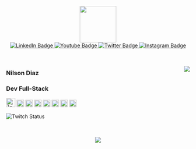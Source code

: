 
<div id="header" align="center">
    <img src="https://media.giphy.com/media/M9gbBd9nbDrOTu1Mqx/giphy.gif" width="100"/>
    <div id="badges" align="center">
      <a href="www.linkedin.com/in/spring-mirage">
        <img src="https://img.shields.io/badge/LinkedIn-black?style=for-the-badge&logo=linkedin&logoColor=blue" alt="LinkedIn Badge"/>
      </a>
      <a href="https://www.youtube.com/@springmirage">
        <img src="https://img.shields.io/badge/YouTube-black?style=for-the-badge&logo=youtube&logoColor=red" alt="Youtube Badge"/>
      </a>
      <a href="https://www.twitter.com/springmiragelol">
        <img src="https://img.shields.io/badge/Twitter-black?style=for-the-badge&logo=x&logoColor=white" alt="Twitter Badge"/>
      </a>
      <a href="https://www.instagram.com/wolfymirage/">
        <img src="https://img.shields.io/badge/instagram-black?style=for-the-badge&logo=instagram&logoColor=pink" alt="Instagram Badge"/>
      </a>
    </div>
    <br/>
    <br/>
</div>

<a href="https://github.com/spring-mirage/github-readme-stats" ><img align="right" src="https://github-readme-stats.vercel.app/api/top-langs/?username=spring-mirage&layout=donut&theme=material-palenight&hide_border=true" /></a>

###   Nilson Diaz
###   Dev Full-Stack


 
 

  
<code><img height="25" alt="JavaScript" src="https://img.icons8.com/color/48/javascript--v1.png"></code>
<code><img height="20" alt="React" src="https://img.icons8.com/office/40/react.png"></code>
<code><img height="20" alt="Tailwind" src="https://img.icons8.com/color/48/tailwindcss.png"></code>
<code><img height="20" alt="MongoDB" src="https://img.icons8.com/color/48/mongodb.png"></code> 
<code><img height="20" alt="Nodejs" src="https://img.icons8.com/color/48/nodejs.png"></code> 
<code><img height="20" alt="Java" src="https://img.icons8.com/color/48/java-coffee-cup-logo--v1.png"></code> 
<code><img height="20" alt="Python" src="https://img.icons8.com/color/48/python--v1.png"></code> 
<code><img height="20" alt="MySQL" src="https://img.icons8.com/external-those-icons-flat-those-icons/24/external-MySQL-programming-and-development-those-icons-flat-those-icons.png"></code> 




![Twitch Status](https://img.shields.io/twitch/status/springmiragelol)

<br/>
<br/>

<div id="header" align="center">
    <picture>
      <source
        srcset="https://github-readme-stats.vercel.app/api?username=spring-mirage&show_icons=true&theme=dark"
        media="(prefers-color-scheme: dark)"
      />
      <source
        srcset="https://github-readme-stats.vercel.app/api?username=spring-mirage&show_icons=true"
        media="(prefers-color-scheme: light), (prefers-color-scheme: no-preference)"
      />
      <img src="https://github-readme-stats.vercel.app/api?username=spring-mirage&show_icons=true" />
    </picture>
</div>

